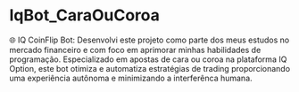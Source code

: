 # IqBot_CaraOuCoroa

🌐 IQ CoinFlip Bot: Desenvolvi este projeto como parte dos meus estudos no mercado financeiro e com foco em aprimorar minhas habilidades de programação. Especializado em apostas de cara ou coroa na plataforma IQ Option, este bot otimiza e automatiza estratégias de trading proporcionando uma experiência autônoma e minimizando a interferênca humana. 
